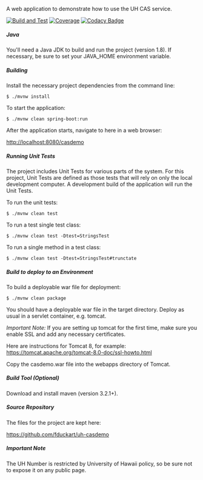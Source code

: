 A web application to demonstrate how to use the UH CAS service.

[![Build and Test](https://github.com/fduckart/uh-casdemo/actions/workflows/build-test.yml/badge.svg)](https://github.com/fduckart/uh-casdemo/actions/workflows/build-test.yml)
[![Coverage](https://github.com/fduckart/uh-casdemo/blob/badges/jacoco.svg)](https://github.com/fduckart/uh-holiday-webapp-boot/actions/workflows/coverage.yml)
[![Codacy Badge](https://api.codacy.com/project/badge/Grade/f5fdc71206a64aa4a7dc9ffe9c988cd1)](https://www.codacy.com/manual/fduckart/uh-casdemo?utm_source=github.com&amp;utm_medium=referral&amp;utm_content=fduckart/uh-casdemo&amp;utm_campaign=Badge_Grade)

##### Java
You'll need a Java JDK to build and run the project (version 1.8).
If necessary, be sure to set your JAVA_HOME environment variable.

##### Building
Install the necessary project dependencies from the command line:

    $ ./mvnw install

To start the application:

    $ ./mvnw clean spring-boot:run

After the application starts, navigate to here in a web browser:

<http://localhost:8080/casdemo>

##### Running Unit Tests
The project includes Unit Tests for various parts of the system.
For this project, Unit Tests are defined as those tests that will
rely on only the local development computer.
A development build of the application will run the Unit Tests.

To run the unit tests:

    $ ./mvnw clean test

To run a test single test class:

    $ ./mvnw clean test -Dtest=StringsTest

To run a single method in a test class:

    $ ./mvnw clean test -Dtest=StringsTest#trunctate

##### Build to deploy to an Environment
To build a deployable war file for deployment:

    $ ./mvnw clean package

You should have a deployable war file in the target directory.
Deploy as usual in a servlet container, e.g. tomcat.

_Important Note:_
If you are setting up tomcat for the first time,
make sure you enable SSL and add any necessary certificates.

Here are instructions for Tomcat 8, for example:
<https://tomcat.apache.org/tomcat-8.0-doc/ssl-howto.html>

Copy the casdemo.war file into the webapps directory of Tomcat.

##### Build Tool (Optional)
Download and install maven (version 3.2.1+).

##### Source Repository
The files for the project are kept here:

<https://github.com/fduckart/uh-casdemo>

##### Important Note
The UH Number is restricted by University of Hawaii policy, so be sure not to expose it on any public page.
